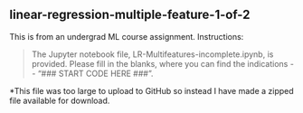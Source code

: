 ## linear-regression-multiple-feature-1-of-2

This is from an undergrad ML course assignment. Instructions:

> The Jupyter notebook file, LR-Multifeatures-incomplete.ipynb, is provided.
Please fill in the blanks, where you can find the indications -- “### START CODE HERE ###”. 

*This file was too large to upload to GitHub so instead I have made a zipped file available for download.
